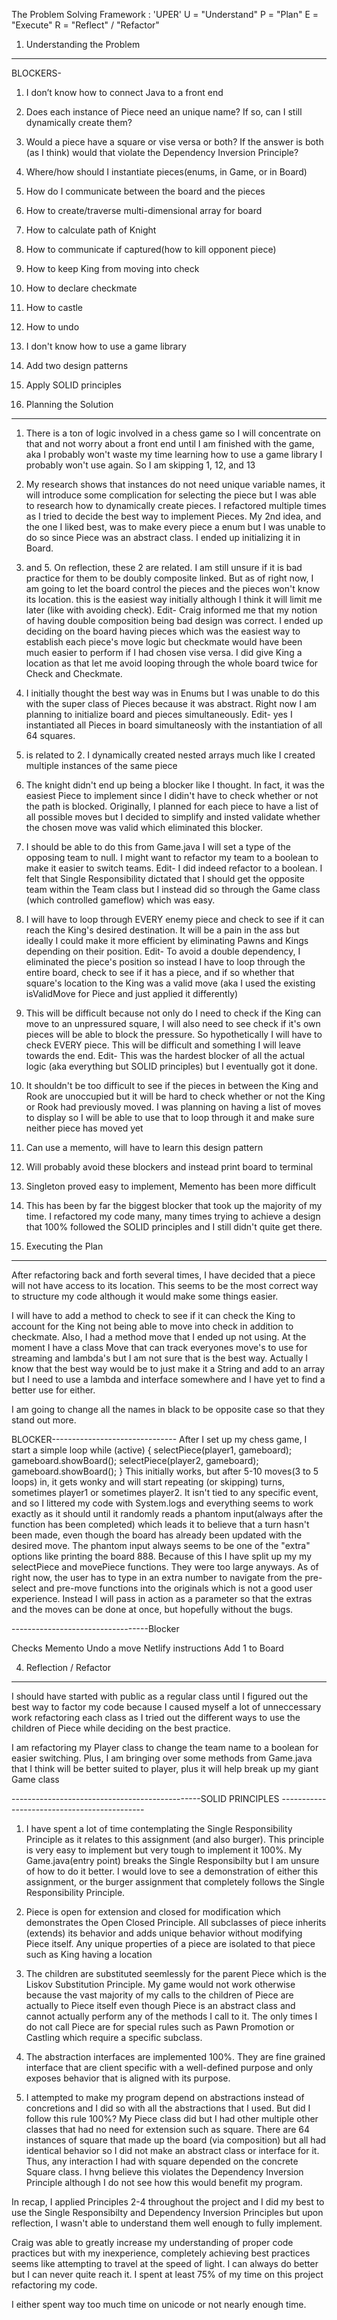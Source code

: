 The Problem Solving Framework : 'UPER'
U = "Understand"
P = "Plan"
E = "Execute"
R = "Reflect" / "Refactor"
1. Understanding the Problem
* * * * * * * *
BLOCKERS- 
1. I don’t know how to connect Java to a front end
2. Does each instance of Piece need an unique name? If so, can I still dynamically create them?
3. Would a piece have a square or vise versa or both? If the answer is both (as I think) would that violate the Dependency Inversion Principle?
4. Where/how should I instantiate pieces(enums, in Game, or in Board)
5. How do I communicate between the board and the pieces
6. How to create/traverse multi-dimensional array for board
7. How to calculate path of Knight
8. How to communicate if captured(how to kill opponent piece)
9. How to keep King from moving into check
10. How to declare checkmate
11. How to castle
12. How to undo
13. I don't know how to use a game library
14. Add two design patterns
15. Apply SOLID principles



2. Planning the Solution
* * * * * * * *
1. There is a ton of logic involved in a chess game so I will concentrate on that and not worry about a front end until I am finished with the game, aka I probably won't waste my time learning how to use a game library I probably won't use again. So I am skipping 1, 12, and 13

2. My research shows that instances do not need unique variable names, it will introduce some complication for selecting the piece but I was able to research how to dynamically create pieces. I refactored multiple times as I tried to decide the best way to implement Pieces. My 2nd idea, and the one I liked best, was to make every piece a enum but I was unable to do so since Piece was an abstract class. I ended up initializing it in Board.

3. and 5. On reflection, these 2 are related. I am still unsure if it is bad practice for them to be doubly composite linked. But as of right now, I am going to let the board control the pieces and the pieces won't know its location. this is the easiest way initially although I think it will limit me later (like with avoiding check). Edit- Craig informed me that my notion of having double composition being bad design was correct.  I ended up deciding on the board having pieces which was the easiest way to establish each piece's move logic but checkmate would have been much easier to perform if I had chosen vise versa. I did give King a location as that let me avoid looping through the whole board twice for Check and Checkmate.

4. I initially thought the best way was in Enums but I was unable to do this with the super class of Pieces because it was abstract. Right now I am planning to initialize board and pieces simultaneously. Edit- yes I instantiated all Pieces in board simultaneosly with the instantiation of all 64 squares.

6. is related to 2. I dynamically created nested arrays much like I created multiple instances of the same piece

7. The knight didn't end up being a blocker like I thought. In fact, it was the easiest Piece to implement since I didin't have to check whether or not the path is blocked. Originally, I planned for each piece to have a list of all possible moves but I decided to simplify and insted validate whether the chosen move was valid which eliminated this blocker.

8. I should be able to do this from Game.java I will set a type of the opposing team to null. I might want to refactor my team to a boolean to make it easier to switch teams. Edit- I did indeed refactor to a boolean. I felt that Single Responsibility dictated that I should get the opposite team within the Team class but I instead did so through the Game class (which controlled gameflow) which was easy.

9. I will have to loop through EVERY enemy piece and check to see if it can reach the King's desired destination. It will be a pain in the ass but ideally I could make it more efficient by eliminating Pawns and Kings depending on their position. Edit- To avoid a double dependency, I eliminated the piece's position so instead I have to loop through the entire board, check to see if it has a piece, and if so whether that square's location to the King was a valid move (aka I used the existing isValidMove for Piece and just applied it differently)

10. This will be difficult because not only do I need to check if the King can move to an unpressured square, I will also need to see check if it's own pieces will be able to block the pressure. So hypothetically I will have to check EVERY piece. This will be difficult and something I will leave towards the end. Edit- This was the hardest blocker of all the actual logic (aka everything but SOLID principles) but I eventually got it done.

11. It shouldn't be too difficult to see if the pieces in between the King and Rook are unoccupied but it will be hard to check whether or not the King or Rook had previously moved. I was planning on having a list of moves to display so I will be able to use that to loop through it and make sure neither piece has moved yet

12. Can use a memento, will have to learn this design pattern

13. Will probably avoid these blockers and instead print board to terminal

14. Singleton proved easy to implement, Memento has been more difficult

15. This has been by far the biggest blocker that took up the majority of my time. I refactored my code many, many times trying to achieve a design that 100% followed the SOLID principles and I still didn't quite get there.


3. Executing the Plan
* * * * * * * *
After refactoring back and forth several times, I have decided that a piece will not have access to its location. This seems to be the most correct way to structure my code although it would make some things easier.

I will have to add a method to check to see if it can check the King to account for the King not being able to move into check in addition to checkmate. Also, I had a method move that I ended up not using. At the moment I have a class Move that can track everyones move's to use for streaming and lambda's but I am not sure that is the best way. Actually I know that the best way would be to just make it a String and add to an array but I need to use a lambda and interface somewhere and I have yet to find a better use for either.

I am going to change all the names in black to be opposite case so that they stand out more.

BLOCKER-------------------------------
After I set up my chess game, I start a simple loop 
while (active) {
            selectPiece(player1, gameboard);
            gameboard.showBoard();
            selectPiece(player2, gameboard);
            gameboard.showBoard();
        }
This initially works, but after 5-10 moves(3 to 5 loops) in, it gets wonky and will start repeating (or skipping) turns, sometimes player1 or sometimes player2. It isn't tied to any specific event, and so I littered my code with System.logs and everything seems to work exactly as it should until it randomly reads a phantom input(always after the function has been completed) which leads it to believe that a turn hasn't been made, even though the board has already been updated with the desired move. The phantom input always seems to be one of the "extra" options like printing the board 888. Because of this I have split up my my selectPiece and movePiece functions. They were too large anyways. As of right now, the user has to type in an extra number to navigate from the pre-select and pre-move functions into the originals which is not a good user experience. Instead I will pass in action as a parameter so that the extras and the moves can be done at once, but hopefully without the bugs.

----------------------------------Blocker

Checks
Memento Undo a move
Netlify instructions
Add 1 to Board


4. Reflection / Refactor
* * * * * * * *
I should have started with public as a regular class until I figured out the best way to factor my code because I caused myself a lot of unneccessary work refactoring each class as I tried out the different ways to use the children of Piece while deciding on the best practice.

I am refactoring my Player class to change the team name to a boolean for easier switching. Plus, I am bringing over some methods from Game.java that I think will be better suited to player, plus it will help break up my giant Game class

-----------------------------------------------SOLID PRINCIPLES --------------------------------------------

1. I have spent a lot of time contemplating the Single Responsibility Principle as it relates to this assignment (and also burger). This principle is very easy to implement but very tough to implement it 100%. My Game.java(entry point) breaks the Single Responsibilty but I am unsure of how to do it better. I would love to see a demonstration of either this assignment, or the burger assignment that completely follows the Single Responsibility Principle.

2. Piece is open for extension and closed for modification which demonstrates the Open Closed Principle. All subclasses of piece inherits (extends) its behavior and adds unique behavior without modifying Piece itself. Any unique properties of a piece are isolated to that piece such as King having a location

3. The children are substituted seemlessly for the parent Piece which is the Liskov Substitution Principle. My game would not work otherwise because the vast majority of my calls to the children of Piece are actually to Piece itself even though Piece is an abstract class and cannot actually perform any of the methods I call to it. The only times I do not call Piece are for special rules such as Pawn Promotion or Castling which require a specific subclass.

4. The abstraction interfaces are implemented 100%. They are fine grained interface that are client specific with a well-defined purpose and only exposes behavior that is aligned with its purpose. 

5. I attempted to make my program depend on abstractions instead of concretions and I did so with all the abstractions that I used. But did I follow this rule 100%? My Piece class did but I had other multiple other classes that had no need for extension such as square. There are 64 instances of square that made up the board (via composition) but all had identical behavior so I did not make an abstract class or interface for it. Thus, any interaction I had with square depended on the concrete Square class. I hvng believe this violates the Dependency Inversion Principle although I do not see how this would benefit my program.

In recap, I applied Principles 2-4 throughout the project and I did my best to use the Single Responsibilty and Dependency Inversion Principles but upon reflection, I wasn't able to understand them well enough to fully implement.

Craig was able to greatly increase my understanding of proper code practices but with my inexperience, completely achieving best practices seems like attempting to travel at the speed of light. I can always do better but I can never quite reach it. I spent at least 75% of my time on this project refactoring my code.

I either spent way too much time on unicode or not nearly enough time.

